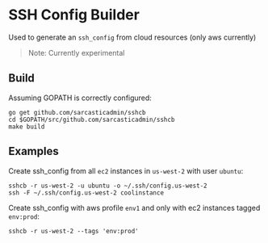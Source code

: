 # SSH Config Builder

Used to generate an `ssh_config` from cloud resources (only aws currently)
> Note: Currently experimental

## Build
Assuming GOPATH is correctly configured:
```
go get github.com/sarcasticadmin/sshcb
cd $GOPATH/src/github.com/sarcasticadmin/sshcb
make build
```

## Examples

Create ssh_config from all `ec2` instances in `us-west-2` with user `ubuntu`:
```
sshcb -r us-west-2 -u ubuntu -o ~/.ssh/config.us-west-2
ssh -F ~/.ssh/config.us-west-2 coolinstance
```

Create ssh_config with aws profile `env1` and only with ec2 instances tagged `env:prod`:
```
sshcb -r us-west-2 --tags 'env:prod'
```
